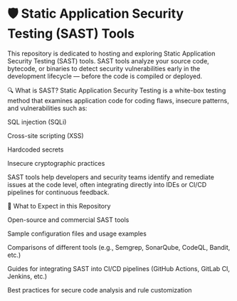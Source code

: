 # 🛡️ Static Application Security Testing (SAST) Tools

This repository is dedicated to hosting and exploring Static Application Security Testing (SAST) tools. SAST tools analyze your source code, bytecode, or binaries to detect security vulnerabilities early in the development lifecycle — before the code is compiled or deployed.

🔍 What is SAST?
Static Application Security Testing is a white-box testing method that examines application code for coding flaws, insecure patterns, and vulnerabilities such as:

SQL injection (SQLi)

Cross-site scripting (XSS)

Hardcoded secrets

Insecure cryptographic practices

SAST tools help developers and security teams identify and remediate issues at the code level, often integrating directly into IDEs or CI/CD pipelines for continuous feedback.

🚀 What to Expect in this Repository

Open-source and commercial SAST tools

Sample configuration files and usage examples

Comparisons of different tools (e.g., Semgrep, SonarQube, CodeQL, Bandit, etc.)

Guides for integrating SAST into CI/CD pipelines (GitHub Actions, GitLab CI, Jenkins, etc.)

Best practices for secure code analysis and rule customization
